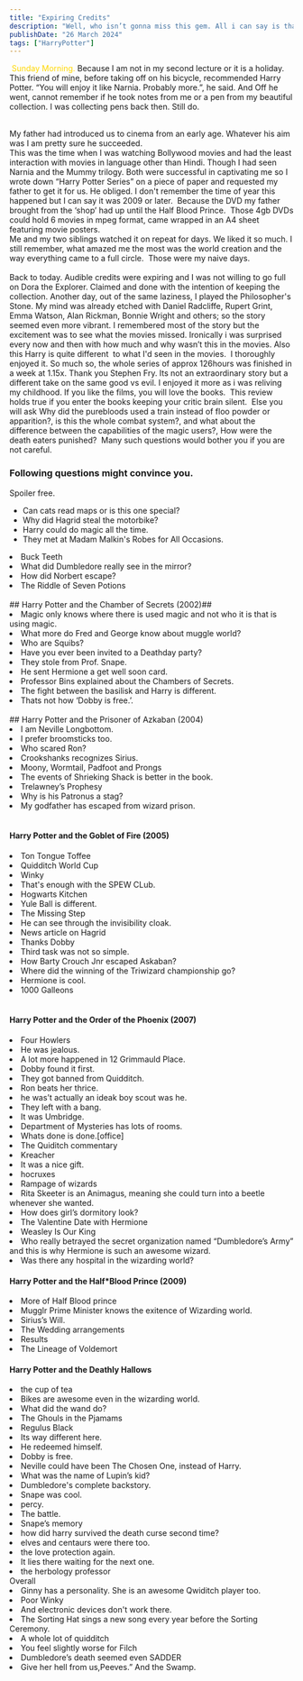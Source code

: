 ```yaml
---
title: "Expiring Credits"
description: "Well, who isn’t gonna miss this gem. All i can say is thank you. Thank You for being the you. The Godfather of Shonen Manga.                                    "
publishDate: "26 March 2024"
tags: ["HarryPotter"]
---
```


 <span style="color: #FFD700">Sunday Morning.</span>
Because I am not in my second lecture or it is a holiday. 
This friend of mine, before taking off on his bicycle, recommended Harry Potter.
“You will enjoy it like Narnia. Probably more.”, he said.
And Off he went, cannot remember if he took notes from me or a pen from my beautiful collection.
I was collecting pens back then.
Still do.

<br> My father had introduced us to cinema from an early age. Whatever his aim was I am pretty sure he succeeded. 
<br>This was the time when I was watching Bollywood movies and had the least interaction with movies in language other than Hindi.
Though I had seen Narnia and the Mummy trilogy. Both were successful in captivating me so I wrote down “Harry Potter Series” on a piece of paper and requested my father to get it for us. He obliged.
I don't remember the time of year this happened but I can say it was 2009 or later. 
Because the DVD my father brought from the ‘shop’ had up until the Half Blood Prince. 
Those 4gb DVDs could hold 6 movies in mpeg format, came wrapped in an A4 sheet featuring movie posters.
<br>Me and my two siblings watched it on repeat for days.
We liked it so much. I still remember, what amazed me the most was the world creation and the way everything came to a full circle. 
Those were my naive days.
<br>
<br>
Back to today.
Audible credits were expiring and I was not willing to go full on Dora the Explorer. Claimed and done with the intention of keeping the collection.
Another day, out of the same laziness, I played the Philosopher's Stone.
My mind was already etched with Daniel Radcliffe, Rupert Grint, Emma Watson, Alan Rickman, Bonnie Wright and others; so the story seemed even more vibrant.
I remembered most of the story but the excitement was to see what the movies missed.
Ironically i was surprised every now and then with how much and why wasn’t this in the movies.
Also this Harry is quite different  to what I'd seen in the movies. 
I thoroughly enjoyed it.
So much so, the whole series of approx 126hours was finished in a week at 1.15x. Thank you Stephen Fry.
Its not an extraordinary story but a different take on the same good vs evil.
I enjoyed it more as i was reliving my childhood.
If you like the films, you will love the books. 
This review holds true if you enter the books keeping your critic brain silent. 
Else you will ask Why did the purebloods used a train instead of floo powder or apparition?, is this the whole combat system?, and what about the difference between the capabilities of the magic users?,
How were the death eaters punished? 
Many such questions would bother you if you are not careful.

<h3>Following questions might convince you. </h3>
Spoiler free.
<br>
<ul>
  <li>Can cats read maps or is this one special?</li>
  <li>Why did Hagrid steal the motorbike?</li>
  <li>Harry could do magic all the time.</li>
  <li>They met at Madam Malkin's Robes for All Occasions.</li>
</ul>
<h Harry Potter and the Sorcerer's Stone (2001)</h>
<li>Buck Teeth</li>
<li>What did Dumbledore really see in the mirror?</li>
<li>How did Norbert escape?</li>
<li>The Riddle of Seven Potions</li>
<br>
## Harry Potter and the Chamber of Secrets (2002)##
<li>Magic only knows where there is used magic and not who it is that is using magic. </li>
<li>What more do Fred and George know about muggle world?</li>
<li>Who are Squibs?</li>
<li>Have you ever been invited to a Deathday party?</li>
<li>They stole from Prof. Snape.</li>
<li>He sent Hermione a get well soon card.</li>
<li>Professor Bins explained about the Chambers of Secrets.</li>
<li>The fight between the basilisk and Harry is different.</li>
<li>Thats not how ‘Dobby is free.’.</li>
  <br>
## Harry Potter and the Prisoner of Azkaban (2004)
<li>I am Neville Longbottom.</li>
<li>I prefer broomsticks too.</li>
<li>Who scared Ron?</li>
<li>Crookshanks recognizes Sirius.</li>
<li>Moony, Wormtail, Padfoot and Prongs</li>
<li>The events of Shrieking Shack is better in the book.</li>
<li>Trelawney’s Prophesy</li>
<li>Why is his Patronus a stag?</li>
<li>My godfather has escaped from wizard prison.</li>
<br>
<h4>Harry Potter and the Goblet of Fire (2005) </h4>
<li>Ton Tongue Toffee</li>
<li>Quidditch World Cup</li>
<li>Winky</li>
<li>That's enough with the SPEW CLub.</li>
<li>Hogwarts Kitchen</li>
<li>Yule Ball is different.</li>
<li>The Missing Step</li>
<li>He can see through the invisibility cloak.</li>
<li>News article on Hagrid</li>
<li>Thanks Dobby</li>
<li>Third task was not so simple.</li>
<li>How Barty Crouch Jnr escaped Askaban?</li>
<li>Where did the winning of the Triwizard championship go?</li>
<li>Hermione is cool.</li>
<li>1000 Galleons</li>
<br>
<h4>Harry Potter and the Order of the Phoenix (2007) </h4>
<li>Four Howlers</li>
<li>He was jealous.</li>
<li>A lot more happened in 12 Grimmauld Place.</li>
<li>Dobby found it first.</li>
<li>They got banned from Quidditch.</li>
<li>Ron beats her thrice.</li>
<li>he was’t actually an ideak boy scout was he.</li>
<li>They left with a bang. </li>
<li>It was Umbridge.</li>
<li>Department of Mysteries has lots of rooms.</li>
<li>Whats done is done.[office]</li>
<li>The Quiditch commentary</li>
<li>Kreacher</li>
<li>It was a nice gift.</li>
<li>hocruxes</li>
<li>Rampage of wizards</li>
<li>Rita Skeeter is an Animagus, meaning she could turn into a beetle whenever she wanted.
<li>How does girl’s dormitory look?</li>
<li>The Valentine Date with Hermione</li>
<li>Weasley Is Our King</li>
<li>Who really betrayed the secret organization named “Dumbledore’s Army” and this is why Hermione is such an awesome wizard.
<li>Was there any hospital in the wizarding world?</li>
<h4>Harry Potter and the Half*Blood Prince (2009) </h4>
<li>More of Half Blood prince</li>
<li>Mugglr Prime Minister knows the exitence of Wizarding world.</li>
<li>Sirius’s Will.</li>
<li>The Wedding arrangements</li>
<li>Results</li>
<li>The Lineage of Voldemort</li>
<h4>Harry Potter and the Deathly Hallows </h4>
<li>the cup of tea</li>
<li>Bikes are awesome even in the wizarding world.</li>
<li>What did the wand do?</li>
<li>The Ghouls in the Pjamams</li>
<li>Regulus Black</li>
<li>Its way different here.</li>
<li>He redeemed himself.</li>
<li>Dobby is free.</li>
<li>Neville could have been The Chosen One, instead of Harry.</li>
<li>What was the name of Lupin’s kid?</li>
<li>Dumbledore's complete backstory.</li>
<li>Snape was cool.</li>
<li>percy.</li>
<li>The battle.</li>
<li>Snape’s memory</li>
<li>how did harry survived the death curse second time?</li>
<li>elves and centaurs were there too.</li>
<li>the love protection again.</li>
<li>It lies there waiting for the next one.</li>
<li>the herbology professor</li>
Overall
<li>Ginny has a personality. She is an awesome Qwiditch player too.</li>
<li>Poor Winky</li>
<li>And electronic devices don't work there.</li>
<li>The Sorting Hat sings a new song every year before the Sorting Ceremony.</li>
<li>A whole lot of quidditch</li>
<li>You feel slightly worse for Filch</li>
<li>Dumbledore’s death seemed even SADDER</li>
<li>Give her hell from us,Peeves.” And the Swamp.</li>
